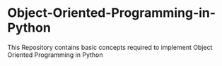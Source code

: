 # Object-Oriented-Programming-in-Python
This Repository contains basic concepts required to implement Object Oriented Programming in Python
